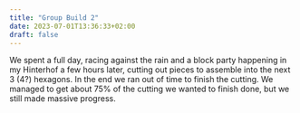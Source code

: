 ```yaml
---
title: "Group Build 2"
date: 2023-07-01T13:36:33+02:00
draft: false
---
```


We spent a full day, racing against the rain and a block party happening in my Hinterhof a few hours later, cutting out pieces to assemble into the next 3 (4?) hexagons. In the end we ran out of time to finish the cutting. We managed to get about 75% of the cutting we wanted to finish done, but we still made massive progress.